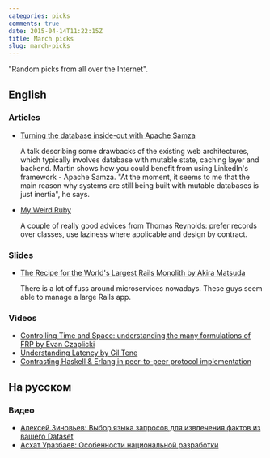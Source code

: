 ```yaml
---
categories: picks
comments: true
date: 2015-04-14T11:22:15Z
title: March picks
slug: march-picks
---
```


"Random picks from all over the Internet".

<!--more-->

## English

### Articles

* [Turning the database inside-out with Apache Samza](http://blog.confluent.io/2015/03/04/turning-the-database-inside-out-with-apache-samza/)

  A talk describing some drawbacks of the existing web architectures, which
  typically involves database with mutable state, caching layer and backend.
  Martin shows how you could benefit from using LinkedIn's framework - Apache
  Samza. "At the moment, it seems to me that the main reason why systems are
  still being built with mutable databases is just inertia", he says.

* [My Weird Ruby](http://awardwinningfjords.com/2015/03/03/my-weird-ruby.html)

  A couple of really good advices from Thomas Reynolds: prefer records over
  classes, use laziness where applicable and design by contract.

### Slides

* [The Recipe for the World's Largest Rails Monolith by Akira Matsuda](https://speakerdeck.com/a_matsuda/the-recipe-for-the-worlds-largest-rails-monolith)

  There is a lot of fuss around microservices nowadays. These guys seem able
  to manage a large Rails app.

### Videos

* [Controlling Time and Space: understanding the many formulations of FRP by Evan Czaplicki](https://www.youtube.com/watch?v=Agu6jipKfYw)
* [Understanding Latency by Gil Tene](https://www.youtube.com/watch?v=9MKY4KypBzg)
* [Contrasting Haskell & Erlang in peer-to-peer protocol implementation](http://www.infoq.com/interviews/haskell-erlang-p2p-implementation)

## На русском

### Видео

* [Алексей Зиновьев: Выбор языка запросов для извлечения фактов из вашего Dataset](https://www.youtube.com/watch?v=4ieqHjZomHQ)
* [Асхат Уразбаев: Особенности национальной разработки](https://www.youtube.com/watch?v=R-6GB7vlq88)
